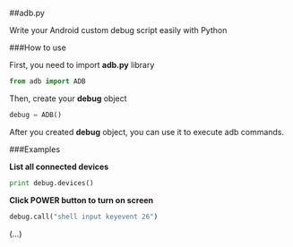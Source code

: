 ##adb.py

Write your Android custom debug script easily with Python

###How to use

First, you need to import **adb.py** library

```python
from adb import ADB
```

Then, create your **debug** object

```python
debug = ADB()
```

After you created **debug** object, you can use it to execute adb commands.

###Examples

**List all connected devices**

```python
print debug.devices()
```

**Click POWER button to turn on screen**

```python
debug.call("shell input keyevent 26")
```

(...)
